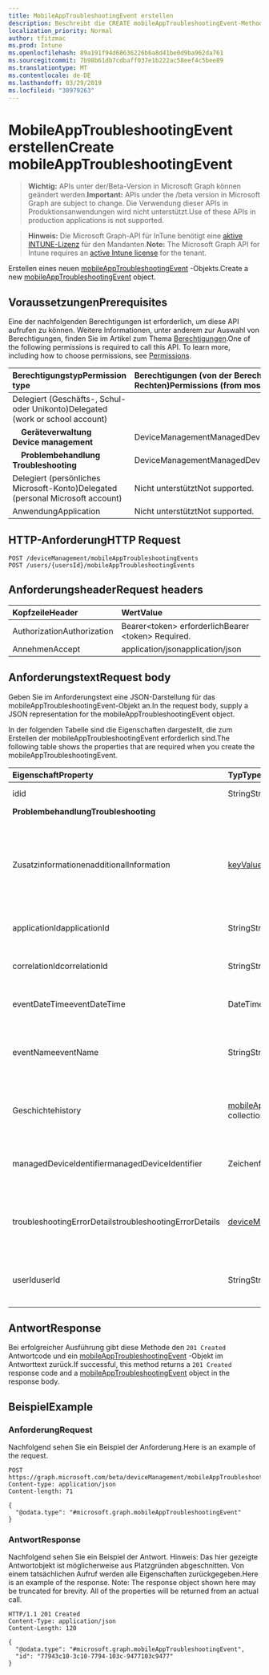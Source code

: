 ```yaml
---
title: MobileAppTroubleshootingEvent erstellen
description: Beschreibt die CREATE mobileAppTroubleshootingEvent-Methode der Microsoft Graph-API für InTune, die mehrere Workflows unterstützt.
localization_priority: Normal
author: tfitzmac
ms.prod: Intune
ms.openlocfilehash: 89a191f94d68636226b6a8d41be0d9ba962da761
ms.sourcegitcommit: 7b98b61db7cdbaff037e1b222ac58eef4c5bee89
ms.translationtype: MT
ms.contentlocale: de-DE
ms.lasthandoff: 03/29/2019
ms.locfileid: "30979263"
---
```

# <a name="create-mobileapptroubleshootingevent"></a><span data-ttu-id="ab3a1-103">MobileAppTroubleshootingEvent erstellen</span><span class="sxs-lookup"><span data-stu-id="ab3a1-103">Create mobileAppTroubleshootingEvent</span></span>

> <span data-ttu-id="ab3a1-104">**Wichtig:** APIs unter der/Beta-Version in Microsoft Graph können geändert werden.</span><span class="sxs-lookup"><span data-stu-id="ab3a1-104">**Important:** APIs under the /beta version in Microsoft Graph are subject to change.</span></span> <span data-ttu-id="ab3a1-105">Die Verwendung dieser APIs in Produktionsanwendungen wird nicht unterstützt.</span><span class="sxs-lookup"><span data-stu-id="ab3a1-105">Use of these APIs in production applications is not supported.</span></span>

> <span data-ttu-id="ab3a1-106">**Hinweis:** Die Microsoft Graph-API für InTune benötigt eine [aktive INTUNE-Lizenz](https://go.microsoft.com/fwlink/?linkid=839381) für den Mandanten.</span><span class="sxs-lookup"><span data-stu-id="ab3a1-106">**Note:** The Microsoft Graph API for Intune requires an [active Intune license](https://go.microsoft.com/fwlink/?linkid=839381) for the tenant.</span></span>

<span data-ttu-id="ab3a1-107">Erstellen eines neuen [mobileAppTroubleshootingEvent](../resources/intune-shared-mobileapptroubleshootingevent.md) -Objekts.</span><span class="sxs-lookup"><span data-stu-id="ab3a1-107">Create a new [mobileAppTroubleshootingEvent](../resources/intune-shared-mobileapptroubleshootingevent.md) object.</span></span>

## <a name="prerequisites"></a><span data-ttu-id="ab3a1-108">Voraussetzungen</span><span class="sxs-lookup"><span data-stu-id="ab3a1-108">Prerequisites</span></span>
<span data-ttu-id="ab3a1-p102">Eine der nachfolgenden Berechtigungen ist erforderlich, um diese API aufrufen zu können. Weitere Informationen, unter anderem zur Auswahl von Berechtigungen, finden Sie im Artikel zum Thema [Berechtigungen](/graph/permissions-reference).</span><span class="sxs-lookup"><span data-stu-id="ab3a1-p102">One of the following permissions is required to call this API. To learn more, including how to choose permissions, see [Permissions](/graph/permissions-reference).</span></span>

|<span data-ttu-id="ab3a1-111">Berechtigungstyp</span><span class="sxs-lookup"><span data-stu-id="ab3a1-111">Permission type</span></span>|<span data-ttu-id="ab3a1-112">Berechtigungen (von der Berechtigung mit den meisten Rechten zu der mit den wenigsten Rechten)</span><span class="sxs-lookup"><span data-stu-id="ab3a1-112">Permissions (from most to least privileged)</span></span>|
|:---|:---|
|<span data-ttu-id="ab3a1-113">Delegiert (Geschäfts-, Schul- oder Unikonto)</span><span class="sxs-lookup"><span data-stu-id="ab3a1-113">Delegated (work or school account)</span></span>||
|<span data-ttu-id="ab3a1-114">&nbsp; &nbsp; **Geräteverwaltung**</span><span class="sxs-lookup"><span data-stu-id="ab3a1-114">&nbsp; &nbsp; **Device management**</span></span>|<span data-ttu-id="ab3a1-115">DeviceManagementManagedDevices.ReadWrite.All</span><span class="sxs-lookup"><span data-stu-id="ab3a1-115">DeviceManagementManagedDevices.ReadWrite.All</span></span>|
|<span data-ttu-id="ab3a1-116">&nbsp; &nbsp; **Problembehandlung**</span><span class="sxs-lookup"><span data-stu-id="ab3a1-116">&nbsp; &nbsp; **Troubleshooting**</span></span>|<span data-ttu-id="ab3a1-117">DeviceManagementManagedDevices.ReadWrite.All</span><span class="sxs-lookup"><span data-stu-id="ab3a1-117">DeviceManagementManagedDevices.ReadWrite.All</span></span>|
|<span data-ttu-id="ab3a1-118">Delegiert (persönliches Microsoft-Konto)</span><span class="sxs-lookup"><span data-stu-id="ab3a1-118">Delegated (personal Microsoft account)</span></span>|<span data-ttu-id="ab3a1-119">Nicht unterstützt</span><span class="sxs-lookup"><span data-stu-id="ab3a1-119">Not supported.</span></span>|
|<span data-ttu-id="ab3a1-120">Anwendung</span><span class="sxs-lookup"><span data-stu-id="ab3a1-120">Application</span></span>|<span data-ttu-id="ab3a1-121">Nicht unterstützt</span><span class="sxs-lookup"><span data-stu-id="ab3a1-121">Not supported.</span></span>|

## <a name="http-request"></a><span data-ttu-id="ab3a1-122">HTTP-Anforderung</span><span class="sxs-lookup"><span data-stu-id="ab3a1-122">HTTP Request</span></span>
<!-- {
  "blockType": "ignored"
}
-->
``` http
POST /deviceManagement/mobileAppTroubleshootingEvents
POST /users/{usersId}/mobileAppTroubleshootingEvents
```

## <a name="request-headers"></a><span data-ttu-id="ab3a1-123">Anforderungsheader</span><span class="sxs-lookup"><span data-stu-id="ab3a1-123">Request headers</span></span>
|<span data-ttu-id="ab3a1-124">Kopfzeile</span><span class="sxs-lookup"><span data-stu-id="ab3a1-124">Header</span></span>|<span data-ttu-id="ab3a1-125">Wert</span><span class="sxs-lookup"><span data-stu-id="ab3a1-125">Value</span></span>|
|:---|:---|
|<span data-ttu-id="ab3a1-126">Authorization</span><span class="sxs-lookup"><span data-stu-id="ab3a1-126">Authorization</span></span>|<span data-ttu-id="ab3a1-127">Bearer&lt;token&gt; erforderlich</span><span class="sxs-lookup"><span data-stu-id="ab3a1-127">Bearer &lt;token&gt; Required.</span></span>|
|<span data-ttu-id="ab3a1-128">Annehmen</span><span class="sxs-lookup"><span data-stu-id="ab3a1-128">Accept</span></span>|<span data-ttu-id="ab3a1-129">application/json</span><span class="sxs-lookup"><span data-stu-id="ab3a1-129">application/json</span></span>|

## <a name="request-body"></a><span data-ttu-id="ab3a1-130">Anforderungstext</span><span class="sxs-lookup"><span data-stu-id="ab3a1-130">Request body</span></span>
<span data-ttu-id="ab3a1-131">Geben Sie im Anforderungstext eine JSON-Darstellung für das mobileAppTroubleshootingEvent-Objekt an.</span><span class="sxs-lookup"><span data-stu-id="ab3a1-131">In the request body, supply a JSON representation for the mobileAppTroubleshootingEvent object.</span></span>

<span data-ttu-id="ab3a1-132">In der folgenden Tabelle sind die Eigenschaften dargestellt, die zum Erstellen der mobileAppTroubleshootingEvent erforderlich sind.</span><span class="sxs-lookup"><span data-stu-id="ab3a1-132">The following table shows the properties that are required when you create the mobileAppTroubleshootingEvent.</span></span>

|<span data-ttu-id="ab3a1-133">Eigenschaft</span><span class="sxs-lookup"><span data-stu-id="ab3a1-133">Property</span></span>|<span data-ttu-id="ab3a1-134">Typ</span><span class="sxs-lookup"><span data-stu-id="ab3a1-134">Type</span></span>|<span data-ttu-id="ab3a1-135">Beschreibung</span><span class="sxs-lookup"><span data-stu-id="ab3a1-135">Description</span></span>|
|:---|:---|:---|
|<span data-ttu-id="ab3a1-136">id</span><span class="sxs-lookup"><span data-stu-id="ab3a1-136">id</span></span>|<span data-ttu-id="ab3a1-137">String</span><span class="sxs-lookup"><span data-stu-id="ab3a1-137">String</span></span>|<span data-ttu-id="ab3a1-138">GUID des Objekts</span><span class="sxs-lookup"><span data-stu-id="ab3a1-138">The GUID for the object</span></span>|
|<span data-ttu-id="ab3a1-139">**Problembehandlung**</span><span class="sxs-lookup"><span data-stu-id="ab3a1-139">**Troubleshooting**</span></span>|
|<span data-ttu-id="ab3a1-140">Zusatzinformationen</span><span class="sxs-lookup"><span data-stu-id="ab3a1-140">additionalInformation</span></span>|<span data-ttu-id="ab3a1-141">[keyValuePair](../resources/intune-shared-keyvaluepair.md)-Sammlung</span><span class="sxs-lookup"><span data-stu-id="ab3a1-141">[keyValuePair](../resources/intune-shared-keyvaluepair.md) collection</span></span>|<span data-ttu-id="ab3a1-142">Eine Reihe von String-Schlüssel-und String-Wert-Paaren, die zusätzliche Informationen zum Problem Behandlungs Ereignis bieten.</span><span class="sxs-lookup"><span data-stu-id="ab3a1-142">A set of string key and string value pairs which provides additional information on the Troubleshooting event.</span></span>|
|<span data-ttu-id="ab3a1-143">applicationId</span><span class="sxs-lookup"><span data-stu-id="ab3a1-143">applicationId</span></span>|<span data-ttu-id="ab3a1-144">String</span><span class="sxs-lookup"><span data-stu-id="ab3a1-144">String</span></span>|<span data-ttu-id="ab3a1-145">InTune-Anwendungsbezeichner.</span><span class="sxs-lookup"><span data-stu-id="ab3a1-145">Intune application identifier.</span></span>|
|<span data-ttu-id="ab3a1-146">correlationId</span><span class="sxs-lookup"><span data-stu-id="ab3a1-146">correlationId</span></span>|<span data-ttu-id="ab3a1-147">String</span><span class="sxs-lookup"><span data-stu-id="ab3a1-147">String</span></span>|<span data-ttu-id="ab3a1-148">ID, die zum Nachverfolgen des Fehlers im Dienst verwendet wird.</span><span class="sxs-lookup"><span data-stu-id="ab3a1-148">ID used for tracing the failure in the service.</span></span> |
|<span data-ttu-id="ab3a1-149">eventDateTime</span><span class="sxs-lookup"><span data-stu-id="ab3a1-149">eventDateTime</span></span>|<span data-ttu-id="ab3a1-150">DateTimeOffset</span><span class="sxs-lookup"><span data-stu-id="ab3a1-150">DateTimeOffset</span></span>|<span data-ttu-id="ab3a1-151">Uhrzeit, zu der das Ereignis aufgetreten ist.</span><span class="sxs-lookup"><span data-stu-id="ab3a1-151">Time when the event occurred .</span></span> |
|<span data-ttu-id="ab3a1-152">eventName</span><span class="sxs-lookup"><span data-stu-id="ab3a1-152">eventName</span></span>|<span data-ttu-id="ab3a1-153">String</span><span class="sxs-lookup"><span data-stu-id="ab3a1-153">String</span></span>|<span data-ttu-id="ab3a1-154">Ereignis Name, der dem Problem Behandlungs Ereignis entspricht.</span><span class="sxs-lookup"><span data-stu-id="ab3a1-154">Event Name corresponding to the Troubleshooting Event.</span></span> <span data-ttu-id="ab3a1-155">Optional.</span><span class="sxs-lookup"><span data-stu-id="ab3a1-155">Optional.</span></span>|
|<span data-ttu-id="ab3a1-156">Geschichte</span><span class="sxs-lookup"><span data-stu-id="ab3a1-156">history</span></span>|<span data-ttu-id="ab3a1-157">[mobileAppTroubleshootingHistoryItem](../resources/intune-troubleshooting-mobileapptroubleshootinghistoryitem.md) -Sammlung</span><span class="sxs-lookup"><span data-stu-id="ab3a1-157">[mobileAppTroubleshootingHistoryItem](../resources/intune-troubleshooting-mobileapptroubleshootinghistoryitem.md) collection</span></span>|<span data-ttu-id="ab3a1-158">InTune-Problem Behandlungs Historie für mobile Anwendungen</span><span class="sxs-lookup"><span data-stu-id="ab3a1-158">Intune Mobile Application Troubleshooting History Item</span></span>|
|<span data-ttu-id="ab3a1-159">managedDeviceIdentifier</span><span class="sxs-lookup"><span data-stu-id="ab3a1-159">managedDeviceIdentifier</span></span>|<span data-ttu-id="ab3a1-160">Zeichenfolge</span><span class="sxs-lookup"><span data-stu-id="ab3a1-160">String</span></span>|<span data-ttu-id="ab3a1-161">Von Intune erstellter oder erfasster Gerätebezeichner</span><span class="sxs-lookup"><span data-stu-id="ab3a1-161">Device identifier created or collected by Intune.</span></span>|
|<span data-ttu-id="ab3a1-162">troubleshootingErrorDetails</span><span class="sxs-lookup"><span data-stu-id="ab3a1-162">troubleshootingErrorDetails</span></span>|[<span data-ttu-id="ab3a1-163">deviceManagementTroubleshootingErrorDetails</span><span class="sxs-lookup"><span data-stu-id="ab3a1-163">deviceManagementTroubleshootingErrorDetails</span></span>](../resources/intune-troubleshooting-devicemanagementtroubleshootingerrordetails.md)|<span data-ttu-id="ab3a1-164">Objekt mit detaillierten Informationen über den Fehler und dessen Korrektur.</span><span class="sxs-lookup"><span data-stu-id="ab3a1-164">Object containing detailed information about the error and its remediation.</span></span> |
|<span data-ttu-id="ab3a1-165">userId</span><span class="sxs-lookup"><span data-stu-id="ab3a1-165">userId</span></span>|<span data-ttu-id="ab3a1-166">String</span><span class="sxs-lookup"><span data-stu-id="ab3a1-166">String</span></span>|<span data-ttu-id="ab3a1-167">Bezeichner für den Benutzer, der versucht hat, das Gerät zu registrieren.</span><span class="sxs-lookup"><span data-stu-id="ab3a1-167">Identifier for the user that tried to enroll the device.</span></span>|

## <a name="response"></a><span data-ttu-id="ab3a1-168">Antwort</span><span class="sxs-lookup"><span data-stu-id="ab3a1-168">Response</span></span>
<span data-ttu-id="ab3a1-169">Bei erfolgreicher Ausführung gibt diese Methode den `201 Created` Antwortcode und ein [mobileAppTroubleshootingEvent](../resources/intune-shared-mobileapptroubleshootingevent.md) -Objekt im Antworttext zurück.</span><span class="sxs-lookup"><span data-stu-id="ab3a1-169">If successful, this method returns a `201 Created` response code and a [mobileAppTroubleshootingEvent](../resources/intune-shared-mobileapptroubleshootingevent.md) object in the response body.</span></span>

## <a name="example"></a><span data-ttu-id="ab3a1-170">Beispiel</span><span class="sxs-lookup"><span data-stu-id="ab3a1-170">Example</span></span>

### <a name="request"></a><span data-ttu-id="ab3a1-171">Anforderung</span><span class="sxs-lookup"><span data-stu-id="ab3a1-171">Request</span></span>
<span data-ttu-id="ab3a1-172">Nachfolgend sehen Sie ein Beispiel der Anforderung.</span><span class="sxs-lookup"><span data-stu-id="ab3a1-172">Here is an example of the request.</span></span>
``` http
POST https://graph.microsoft.com/beta/deviceManagement/mobileAppTroubleshootingEvents
Content-type: application/json
Content-length: 71

{
  "@odata.type": "#microsoft.graph.mobileAppTroubleshootingEvent"
}
```

### <a name="response"></a><span data-ttu-id="ab3a1-173">Antwort</span><span class="sxs-lookup"><span data-stu-id="ab3a1-173">Response</span></span>
<span data-ttu-id="ab3a1-p104">Nachfolgend sehen Sie ein Beispiel der Antwort. Hinweis: Das hier gezeigte Antwortobjekt ist möglicherweise aus Platzgründen abgeschnitten. Von einem tatsächlichen Aufruf werden alle Eigenschaften zurückgegeben.</span><span class="sxs-lookup"><span data-stu-id="ab3a1-p104">Here is an example of the response. Note: The response object shown here may be truncated for brevity. All of the properties will be returned from an actual call.</span></span>
``` http
HTTP/1.1 201 Created
Content-Type: application/json
Content-Length: 120

{
  "@odata.type": "#microsoft.graph.mobileAppTroubleshootingEvent",
  "id": "77943c10-3c10-7794-103c-9477103c9477"
}
```




